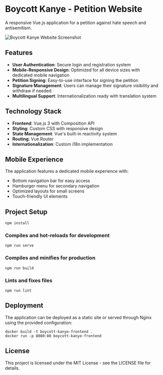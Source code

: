 # Boycott Kanye - Petition Website

A responsive Vue.js application for a petition against hate speech and antisemitism.

![Boycott Kanye Website Screenshot](https://i.imgur.com/p7VB2zD.png)

## Features

- **User Authentication**: Secure login and registration system
- **Mobile-Responsive Design**: Optimized for all device sizes with dedicated mobile navigation
- **Petition Signing**: Easy-to-use interface for signing the petition
- **Signature Management**: Users can manage their signature visibility and withdraw if needed
- **Multilingual Support**: Internationalization ready with translation system

## Technology Stack

- **Frontend**: Vue.js 3 with Composition API
- **Styling**: Custom CSS with responsive design
- **State Management**: Vue's built-in reactivity system
- **Routing**: Vue Router
- **Internationalization**: Custom i18n implementation

## Mobile Experience

The application features a dedicated mobile experience with:
- Bottom navigation bar for easy access
- Hamburger menu for secondary navigation
- Optimized layouts for small screens
- Touch-friendly UI elements

## Project Setup

```
npm install
```

### Compiles and hot-reloads for development
```
npm run serve
```

### Compiles and minifies for production
```
npm run build
```

### Lints and fixes files
```
npm run lint
```

## Deployment

The application can be deployed as a static site or served through Nginx using the provided configuration:

```
docker build -t boycott-kanye-frontend .
docker run -p 8080:80 boycott-kanye-frontend
```

## License

This project is licensed under the MIT License - see the LICENSE file for details.
